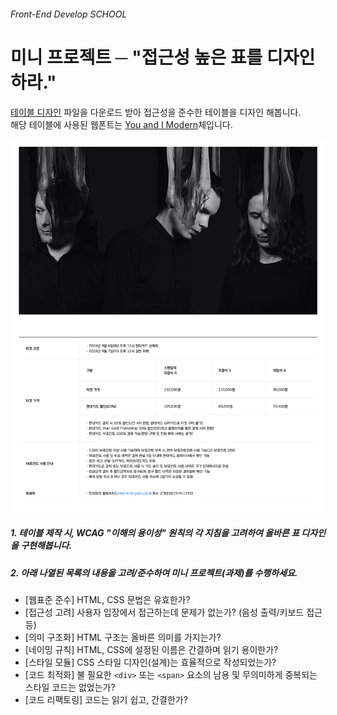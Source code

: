 ###### Front-End Develop SCHOOL

# 미니 프로젝트 ─ "접근성 높은 표를 디자인하라."

[테이블 디자인](../ASSETS/HC_Table.7z) 파일을 다운로드 받아 접근성을 준수한 테이블을 디자인 해봅니다.<br>
해당 테이블에 사용된 웹폰트는 [You and I Modern](../RESOURCES/Fonts/you_and_i_modern.zip)체입니다.

![테이블 디자인 가이드](../ASSETS/table-design-guide.png)

##### 1. 테이블 제작 시, WCAG "이해의 용이성" 원칙의 각 지침을 고려하여 올바른 표 디자인을 구현해봅니다.

##### 2. 아래 나열된 목록의 내용을 고려/준수하여 미니 프로젝트(과제)를 수행하세요.

- [웹표준 준수] HTML, CSS 문법은 유효한가?
- [접근성 고려] 사용자 입장에서 접근하는데 문제가 없는가? (음성 출력/키보드 접근 등)
- [의미 구조화] HTML 구조는 올바른 의미를 가지는가?
- [네이밍 규칙] HTML, CSS에 설정된 이름은 간결하며 읽기 용이한가?
- [스타일 모듈] CSS 스타일 디자인(설계)는 효율적으로 작성되었는가?
- [코드 최적화] 불 필요한 `<div>` 또는 `<span>` 요소의 남용 및 무의미하게 중복되는 스타일 코드는 없었는가?
- [코드 리팩토링] 코드는 읽기 쉽고, 간결한가?
